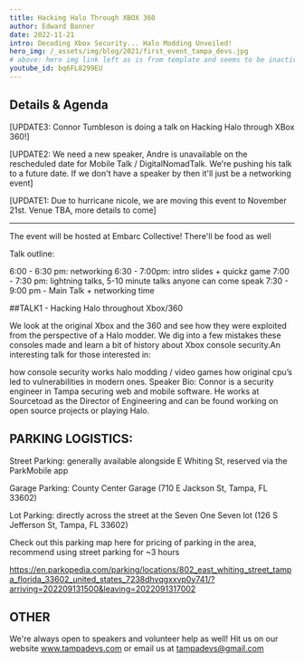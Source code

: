 ```yaml
---
title: Hacking Halo Through XBOX 360
author: Edward Banner
date: 2022-11-21
intro: Decoding Xbox Security... Halo Modding Unveiled!
hero_img: /_assets/img/blog/2021/first_event_tampa_devs.jpg
# above: hero img link left as is from template and seems to be inactive | comment date: 2023.10.23
youtube_id: bq6FL8299EU
---
```


## Details & Agenda

[UPDATE3: Connor Tumbleson is doing a talk on Hacking Halo through XBox 360!]

[UPDATE2: We need a new speaker, Andre is unavailable on the rescheduled date for Mobile Talk / DigitalNomadTalk. We're pushing his talk to a future date. If we don't have a speaker by then it'll just be a networking event]

[UPDATE1: Due to hurricane nicole, we are moving this event to November 21st. Venue TBA, more details to come]

--------

The event will be hosted at Embarc Collective! There'll be food as well

Talk outline:

6:00 - 6:30 pm: networking
6:30 - 7:00pm: intro slides + quickz game
7:00 - 7:30 pm: lightning talks, 5-10 minute talks anyone can come speak
7:30 - 9:00 pm - Main Talk + networking time

##TALK1 - Hacking Halo throughout Xbox/360

We look at the original Xbox and the 360 and see how they were exploited from the perspective of a Halo modder. We dig into a few mistakes these consoles made and learn a bit of history about Xbox console security.An interesting talk for those interested in:

how console security works
halo modding / video games
how original cpu’s led to vulnerabilities in modern ones.
Speaker Bio: Connor is a security engineer in Tampa securing web and mobile software. He works at Sourcetoad as the Director of Engineering and can be found working on open source projects or playing Halo.

## PARKING LOGISTICS:

Street Parking: generally available alongside E Whiting St, reserved via the ParkMobile app

Garage Parking: County Center Garage (710 E Jackson St, Tampa, FL 33602)

Lot Parking: directly across the street at the Seven One Seven lot (126 S Jefferson St, Tampa, FL 33602)

Check out this parking map here for pricing of parking in the area, recommend using street parking for ~3 hours

https://en.parkopedia.com/parking/locations/802_east_whiting_street_tampa_florida_33602_united_states_7238dhvqgxxvp0y741/?arriving=202209131500&leaving=2022091317002

## OTHER
We're always open to speakers and volunteer help as well! Hit us on our website www.tampadevs.com or email us at tampadevs@gmail.com